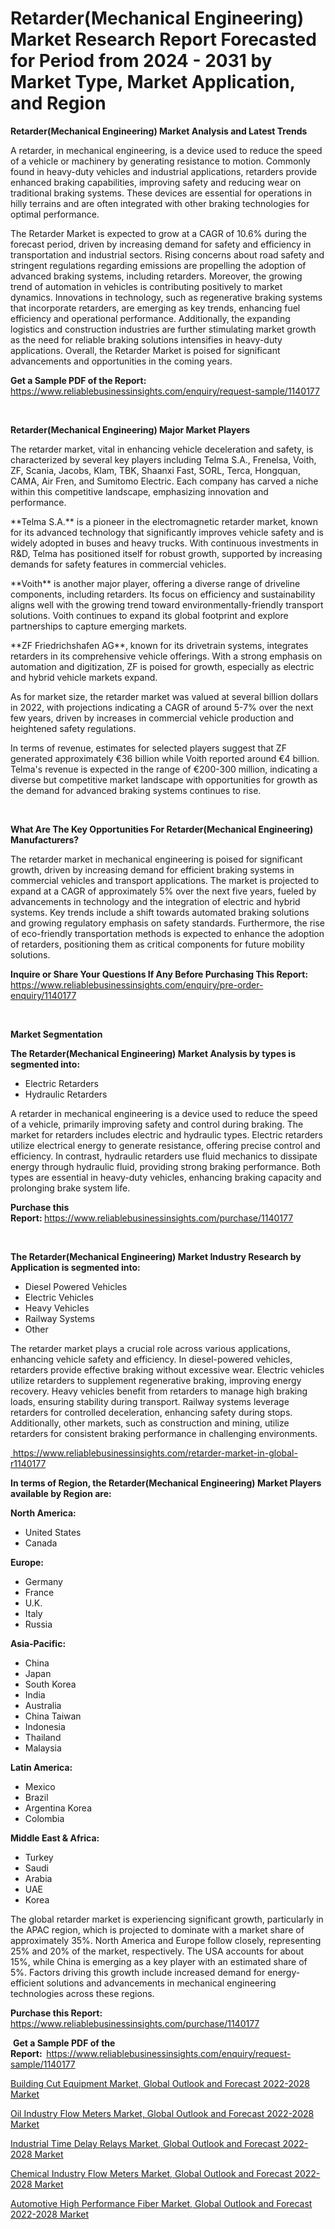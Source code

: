 <p><h1>Retarder(Mechanical Engineering) Market Research Report Forecasted for Period from 2024 -  2031 by Market Type, Market Application, and Region</h1></p><p><strong>Retarder(Mechanical Engineering) Market Analysis and Latest Trends</strong></p>
<p><p>A retarder, in mechanical engineering, is a device used to reduce the speed of a vehicle or machinery by generating resistance to motion. Commonly found in heavy-duty vehicles and industrial applications, retarders provide enhanced braking capabilities, improving safety and reducing wear on traditional braking systems. These devices are essential for operations in hilly terrains and are often integrated with other braking technologies for optimal performance.</p><p>The Retarder Market is expected to grow at a CAGR of 10.6% during the forecast period, driven by increasing demand for safety and efficiency in transportation and industrial sectors. Rising concerns about road safety and stringent regulations regarding emissions are propelling the adoption of advanced braking systems, including retarders. Moreover, the growing trend of automation in vehicles is contributing positively to market dynamics. Innovations in technology, such as regenerative braking systems that incorporate retarders, are emerging as key trends, enhancing fuel efficiency and operational performance. Additionally, the expanding logistics and construction industries are further stimulating market growth as the need for reliable braking solutions intensifies in heavy-duty applications. Overall, the Retarder Market is poised for significant advancements and opportunities in the coming years.</p></p>
<p><strong>Get a Sample PDF of the Report:&nbsp;</strong> <a href="https://www.reliablebusinessinsights.com/enquiry/request-sample/1140177?utm_campaign=1588&utm_medium=2&utm_source=Github&utm_content=ia&utm_term=14102024&utm_id=retardermechanical-engineering">https://www.reliablebusinessinsights.com/enquiry/request-sample/1140177</a></p>
<p>&nbsp;</p>
<p><strong>Retarder(Mechanical Engineering) Major Market Players</strong></p>
<p><p>The retarder market, vital in enhancing vehicle deceleration and safety, is characterized by several key players including Telma S.A., Frenelsa, Voith, ZF, Scania, Jacobs, Klam, TBK, Shaanxi Fast, SORL, Terca, Hongquan, CAMA, Air Fren, and Sumitomo Electric. Each company has carved a niche within this competitive landscape, emphasizing innovation and performance.</p><p>**Telma S.A.** is a pioneer in the electromagnetic retarder market, known for its advanced technology that significantly improves vehicle safety and is widely adopted in buses and heavy trucks. With continuous investments in R&D, Telma has positioned itself for robust growth, supported by increasing demands for safety features in commercial vehicles.</p><p>**Voith** is another major player, offering a diverse range of driveline components, including retarders. Its focus on efficiency and sustainability aligns well with the growing trend toward environmentally-friendly transport solutions. Voith continues to expand its global footprint and explore partnerships to capture emerging markets.</p><p>**ZF Friedrichshafen AG**, known for its drivetrain systems, integrates retarders in its comprehensive vehicle offerings. With a strong emphasis on automation and digitization, ZF is poised for growth, especially as electric and hybrid vehicle markets expand.</p><p>As for market size, the retarder market was valued at several billion dollars in 2022, with projections indicating a CAGR of around 5-7% over the next few years, driven by increases in commercial vehicle production and heightened safety regulations.</p><p>In terms of revenue, estimates for selected players suggest that ZF generated approximately €36 billion while Voith reported around €4 billion. Telma's revenue is expected in the range of €200-300 million, indicating a diverse but competitive market landscape with opportunities for growth as the demand for advanced braking systems continues to rise.</p></p>
<p>&nbsp;</p>
<p><strong>What Are The Key Opportunities For Retarder(Mechanical Engineering) Manufacturers?</strong></p>
<p><p>The retarder market in mechanical engineering is poised for significant growth, driven by increasing demand for efficient braking systems in commercial vehicles and transport applications. The market is projected to expand at a CAGR of approximately 5% over the next five years, fueled by advancements in technology and the integration of electric and hybrid systems. Key trends include a shift towards automated braking solutions and growing regulatory emphasis on safety standards. Furthermore, the rise of eco-friendly transportation methods is expected to enhance the adoption of retarders, positioning them as critical components for future mobility solutions.</p></p>
<p><strong>Inquire or Share Your Questions If Any Before Purchasing This Report:</strong> <a href="https://www.reliablebusinessinsights.com/enquiry/pre-order-enquiry/1140177?utm_campaign=1588&utm_medium=2&utm_source=Github&utm_content=ia&utm_term=14102024&utm_id=retardermechanical-engineering">https://www.reliablebusinessinsights.com/enquiry/pre-order-enquiry/1140177</a></p>
<p>&nbsp;</p>
<p><strong>Market Segmentation</strong></p>
<p><strong>The Retarder(Mechanical Engineering) Market Analysis by types is segmented into:</strong></p>
<p><ul><li>Electric Retarders</li><li>Hydraulic Retarders</li></ul></p>
<p><p>A retarder in mechanical engineering is a device used to reduce the speed of a vehicle, primarily improving safety and control during braking. The market for retarders includes electric and hydraulic types. Electric retarders utilize electrical energy to generate resistance, offering precise control and efficiency. In contrast, hydraulic retarders use fluid mechanics to dissipate energy through hydraulic fluid, providing strong braking performance. Both types are essential in heavy-duty vehicles, enhancing braking capacity and prolonging brake system life.</p></p>
<p><strong>Purchase this Report:&nbsp;</strong><a href="https://www.reliablebusinessinsights.com/purchase/1140177?utm_campaign=1588&utm_medium=2&utm_source=Github&utm_content=ia&utm_term=14102024&utm_id=retardermechanical-engineering">https://www.reliablebusinessinsights.com/purchase/1140177</a></p>
<p>&nbsp;</p>
<p><strong>The Retarder(Mechanical Engineering) Market Industry Research by Application is segmented into:</strong></p>
<p><ul><li>Diesel Powered Vehicles</li><li>Electric Vehicles</li><li>Heavy Vehicles</li><li>Railway Systems</li><li>Other</li></ul></p>
<p><p>The retarder market plays a crucial role across various applications, enhancing vehicle safety and efficiency. In diesel-powered vehicles, retarders provide effective braking without excessive wear. Electric vehicles utilize retarders to supplement regenerative braking, improving energy recovery. Heavy vehicles benefit from retarders to manage high braking loads, ensuring stability during transport. Railway systems leverage retarders for controlled deceleration, enhancing safety during stops. Additionally, other markets, such as construction and mining, utilize retarders for consistent braking performance in challenging environments.</p></p>
<p><a href="https://www.reliablebusinessinsights.com/retarder-market-in-global-r1140177?utm_campaign=1588&utm_medium=2&utm_source=Github&utm_content=ia&utm_term=14102024&utm_id=retardermechanical-engineering">&nbsp;https://www.reliablebusinessinsights.com/retarder-market-in-global-r1140177</a></p>
<p><strong>In terms of Region, the Retarder(Mechanical Engineering) Market Players available by Region are:</strong></p>
<p>
    <p> <strong> North America: </strong>
        <ul>
            <li>United States</li>
            <li>Canada</li>
        </ul>
        </p> 
    <p> <strong> Europe: </strong>
        <ul>
            <li>Germany</li>
            <li>France</li>
            <li>U.K.</li>
            <li>Italy</li>
            <li>Russia</li>
        </ul>
        </p> 
    <p> <strong> Asia-Pacific: </strong>
        <ul>
            <li>China</li>
            <li>Japan</li>
            <li>South Korea</li>
            <li>India</li>
            <li>Australia</li>
            <li>China Taiwan</li>
            <li>Indonesia</li>
            <li>Thailand</li>
            <li>Malaysia</li>
        </ul>
        </p> 
    <p> <strong> Latin America: </strong>
        <ul>
            <li>Mexico</li>
            <li>Brazil</li>
            <li>Argentina Korea</li>
            <li>Colombia</li>
        </ul>
        </p> 
    <p> <strong> Middle East & Africa: </strong>
        <ul>
            <li>Turkey</li>
            <li>Saudi</li>
            <li>Arabia</li>
            <li>UAE</li>
            <li>Korea</li>
        </ul>
    </p>
    </p>
<p><p>The global retarder market is experiencing significant growth, particularly in the APAC region, which is projected to dominate with a market share of approximately 35%. North America and Europe follow closely, representing 25% and 20% of the market, respectively. The USA accounts for about 15%, while China is emerging as a key player with an estimated share of 5%. Factors driving this growth include increased demand for energy-efficient solutions and advancements in mechanical engineering technologies across these regions.</p></p>
<p><strong>Purchase this Report: </strong><a href="https://www.reliablebusinessinsights.com/purchase/1140177?utm_campaign=1588&utm_medium=2&utm_source=Github&utm_content=ia&utm_term=14102024&utm_id=retardermechanical-engineering">https://www.reliablebusinessinsights.com/purchase/1140177</a></p>
<p>&nbsp;<strong>Get a Sample PDF of the Report:&nbsp;&nbsp;</strong><a href="https://www.reliablebusinessinsights.com/enquiry/request-sample/1140177?utm_campaign=1588&utm_medium=2&utm_source=Github&utm_content=ia&utm_term=14102024&utm_id=retardermechanical-engineering">https://www.reliablebusinessinsights.com/enquiry/request-sample/1140177</a></p>
<p><strong></strong></p>
<p><p><a href="https://www.linkedin.com/pulse/building-cut-equipment-market-global-outlook-forecast-2022-2028-foiyf?trk=public_post_embed_feed-article-content&utm_campaign=1588&utm_medium=2&utm_source=Github&utm_content=ia&utm_term=14102024&utm_id=retardermechanical-engineering">Building Cut Equipment Market, Global Outlook and Forecast 2022-2028 Market</a></p><p><a href="https://www.linkedin.com/pulse/global-oil-industry-flow-meters-market-outlook-forecast-2022-2028-4e6nf?trk=public_post_embed_feed-article-content&utm_campaign=1588&utm_medium=2&utm_source=Github&utm_content=ia&utm_term=14102024&utm_id=retardermechanical-engineering">Oil Industry Flow Meters Market, Global Outlook and Forecast 2022-2028 Market</a></p><p><a href="https://www.linkedin.com/pulse/global-industrial-time-delay-relays-market-outlook-forecast-2022-2028-mqw8f?trk=public_post_embed_feed-article-content&utm_campaign=1588&utm_medium=2&utm_source=Github&utm_content=ia&utm_term=14102024&utm_id=retardermechanical-engineering">Industrial Time Delay Relays Market, Global Outlook and Forecast 2022-2028 Market</a></p><p><a href="https://www.linkedin.com/pulse/chemical-industry-flow-meters-market-global-outlook-forecast-2022-2028-zfp5f?trk=public_post_embed_feed-article-content&utm_campaign=1588&utm_medium=2&utm_source=Github&utm_content=ia&utm_term=14102024&utm_id=retardermechanical-engineering">Chemical Industry Flow Meters Market, Global Outlook and Forecast 2022-2028 Market</a></p><p><a href="https://www.linkedin.com/pulse/regional-adaptations-global-automotive-high-performance-fiber-gbv9f?trk=public_post_embed_feed-article-content&utm_campaign=1588&utm_medium=2&utm_source=Github&utm_content=ia&utm_term=14102024&utm_id=retardermechanical-engineering">Automotive High Performance Fiber Market, Global Outlook and Forecast 2022-2028 Market</a></p></p>